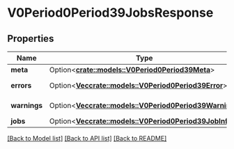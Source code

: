 # V0Period0Period39JobsResponse

## Properties

Name | Type | Description | Notes
------------ | ------------- | ------------- | -------------
**meta** | Option<[**crate::models::V0Period0Period39Meta**](v0.0.39_meta.md)> |  | [optional]
**errors** | Option<[**Vec<crate::models::V0Period0Period39Error>**](v0.0.39_error.md)> | Slurm errors | [optional]
**warnings** | Option<[**Vec<crate::models::V0Period0Period39Warning>**](v0.0.39_warning.md)> | Slurm warnings | [optional]
**jobs** | Option<[**Vec<crate::models::V0Period0Period39JobInfo>**](v0.0.39_job_info.md)> |  | [optional]

[[Back to Model list]](../README.md#documentation-for-models) [[Back to API list]](../README.md#documentation-for-api-endpoints) [[Back to README]](../README.md)


